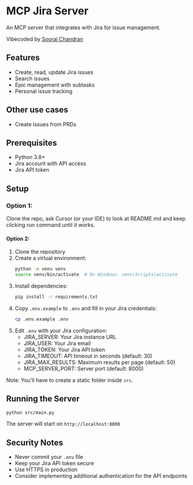 # MCP Jira Server

An MCP server that integrates with Jira for issue management.

Vibecoded by [Sooraj Chandran](https://x.com/soorajchandran_)

## Features

- Create, read, update Jira issues
- Search issues
- Epic management with subtasks
- Personal issue tracking

## Other use cases
- Create issues from PRDs


## Prerequisites

- Python 3.8+
- Jira account with API access
- Jira API token

## Setup

### Option 1: 
Clone the repo, ask Cursor (or your IDE) to look at README.md and keep clicking run command until it works.

#### Option 2:

1. Clone the repository
2. Create a virtual environment:
   ```bash
   python -m venv venv
   source venv/bin/activate  # On Windows: venv\Scripts\activate
   ```
3. Install dependencies:
   ```bash
   pip install -r requirements.txt
   ```
4. Copy `.env.example` to `.env` and fill in your Jira credentials:
   ```bash
   cp .env.example .env
   ```
5. Edit `.env` with your Jira configuration:
   - JIRA_SERVER: Your Jira instance URL
   - JIRA_USER: Your Jira email
   - JIRA_TOKEN: Your Jira API token
   - JIRA_TIMEOUT: API timeout in seconds (default: 30)
   - JIRA_MAX_RESULTS: Maximum results per page (default: 50)
   - MCP_SERVER_PORT: Server port (default: 8000)


Note:
You'll have to create a static folder inside `src`.

## Running the Server

```bash
python src/main.py
```

The server will start on `http://localhost:8000`


## Security Notes

- Never commit your `.env` file
- Keep your Jira API token secure
- Use HTTPS in production
- Consider implementing additional authentication for the API endpoints

